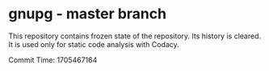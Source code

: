 # gnupg - master branch

This repository contains frozen state of the repository.
Its history is cleared. It is used only for static code
analysis with Codacy.

Commit Time: 1705467164